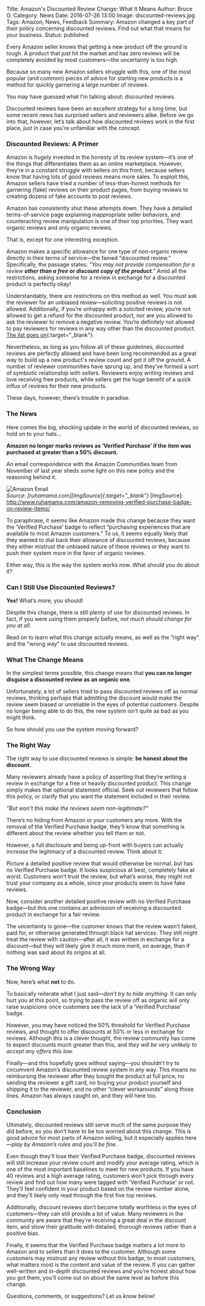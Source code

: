 Title: Amazon's Discounted Review Change: What It Means
Author: Bruce O.
Category: News
Date: 2016-07-26 13:00
Image: discounted-reviews.jpg
Tags: Amazon, News, Feedback
Summary: Amazon changed a key part of their policy concerning discounted reviews. Find out what that means for your business.
Status: published

Every Amazon seller knows that getting a new product off the ground is tough. A product that just hit the market and has zero reviews will be completely avoided by most customers—the uncertainty is too high. 

Because so many new Amazon sellers struggle with this, one of the most popular (and common) pieces of advice for starting new products is a method for quickly garnering a large number of reviews.

You may have guessed what I’m talking about: discounted reviews.

Discounted reviews have been an excellent strategy for a long time, but some recent news has surprised sellers and reviewers alike. Before we go into that, however, let’s talk about how discounted reviews work in the first place, just in case you’re unfamiliar with the concept.

### Discounted Reviews: A Primer

Amazon is hugely invested in the honesty of its review system—it’s one of the things that differentiates them as an online marketplace. However, they’re in a constant struggle with sellers on this front, because sellers know that having lots of good reviews means more sales. To exploit this, Amazon sellers have tried a number of less-than-honest methods for garnering (fake) reviews on their product pages, from buying reviews to creating dozens of fake accounts to post reviews. 

Amazon has consistently shut these attempts down. They have a detailed terms-of-service page explaining inappropriate seller behaviors, and counteracting review manipulation is one of their top priorities. They want organic reviews and only organic reviews.

That is, except for one interesting exception. 

Amazon makes a specific allowance for one type of non-organic review directly in their terms of service—the famed “discounted review.” Specifically, the passage states: *”You may not provide compensation for a review **other than a free or discount copy of the product**.”* Amid all the restrictions, asking someone for a review in exchange for a discounted product is perfectly okay!

Understandably, there are restrictions on this method as well. You must ask the reviewer for an unbiased review—soliciting positive reviews is not allowed. Additionally, if you’re unhappy with a solicited review, you’re not allowed to get a refund for the discounted product, nor are you allowed to ask the reviewer to remove a negative review. You’re definitely not allowed to pay reviewers for reviews in any way other than the discounted product. [The list goes on][ProhibitedLink]{:target="_blank"}.

[ProhibitedLink]: https://www.amazon.com/gp/help/customer/display.html?nodeId=200414320

Nevertheless, as long as you follow all of these guidelines, discounted reviews are perfectly allowed and have been long recommended as a great way to build up a new product's review count and get it off the ground. A number of reviewer communities have sprung up, and they’ve formed a sort of symbiotic relationship with sellers. Reviewers enjoy writing reviews and love receiving free products, while sellers get the huge benefit of a quick influx of reviews for their new products. 

These days, however, there’s trouble in paradise.

### The News

Here comes the big, shocking update in the world of discounted reviews, so hold on to your hats…

**Amazon no longer marks reviews as ‘Verified Purchase’ if the item was purchased at greater than a 50% discount.**

An email correspondence with the Amazon Communities team from November of last year sheds some light on this new policy and the reasoning behind it.


 ![Amazon Email](/images/blog/2016/07/discounted-review-email.jpg)  
*Source: [ruhamama.com][ImgSource]{:target="_blank"}*
[ImgSource]: http://www.ruhamama.com/amazon-removing-verified-purchase-badge-on-review-items/

To paraphrase, it seems like Amazon made this change because they want the ‘Verified Purchase’ badge to reflect “purchasing experiences that are available to most Amazon customers.” To us, it seems equally likely that they wanted to dial back their allowance of discounted reviews, because they either mistrust the unbiased nature of these reviews or they want to push their system more in the favor of organic reviews. 

Either way, this is the way the system works now. What should you do about it?

### Can I Still Use Discounted Reviews?

**Yes!** What’s more, you should!

Despite this change, there is still plenty of use for discounted reviews. In fact, if you were using them properly before, *not much should change for you at all.* 

Read on to learn what this change actually means, as well as the “right way” and the “wrong way” to use discounted reviews.

### What The Change Means

In the simplest terms possible, this change means that **you can no longer disguise a discounted review as an organic one**. 

Unfortunately, a lot of sellers tried to pass discounted reviews off as normal reviews, thinking perhaps that admitting the discount would make the review seem biased or unreliable in the eyes of potential customers. Despite no longer being able to do this, the new system isn’t quite as bad as you might think.

So how should you use the system moving forward?

### The Right Way

The right way to use discounted reviews is simple: **be honest about the discount.** 

Many reviewers already have a policy of asserting that they’re writing a review in exchange for a free or heavily discounted product. This change simply makes that optional statement official. Seek out reviewers that follow this policy, or clarify that you want the statement included in their review.

*”But won’t this make the reviews seem non-legitimate?”*

There’s no hiding from Amazon or your customers any more. With the removal of the Verified Purchase badge, they’ll know that something is different about the review whether you tell them or not.

However, a full disclosure and being up-front with buyers can actually *increase* the legitimacy of a discounted review. Think about it:

Picture a detailed positive review that would otherwise be normal, but has no Verified Purchase badge. It looks suspicious at best, completely fake at worst. Customers won’t trust the review, but what’s worse, they might not trust your company as a whole, since your products seem to have fake reviews.

Now, consider another detailed positive review with no Verified Purchase badge—but this one contains an admission of receiving a discounted product in exchange for a fair review. 

The uncertainty is gone—the customer knows that the review wasn’t faked, paid for, or otherwise generated through black hat services. They still might treat the review with caution—after all, it was written in exchange for a discount—but they will likely give it much more merit, on average, than if nothing was said about its origins at all.

### The Wrong Way 

Now, here’s what **not** to do.

To basically reiterate what I just said—*don’t try to hide anything*. It can only hurt you at this point, so trying to pass the review off as organic will only raise suspicions once customers see the lack of a ‘Verified Purchase’ badge. 

However, you may have noticed the 50% threshold for Verified Purchase reviews, and thought to offer discounts at 50% or less in exchange for reviews. Although this is a clever thought, the review community has come to expect discounts much greater than this, and *they will be very unlikely to accept any offers this low.* 

Finally—and this hopefully goes without saying—you shouldn’t try to circumvent Amazon’s discounted review system in any way. This means no reimbursing the reviewer after they bought the product at full price, no sending the reviewer a gift card, no buying your product yourself and shipping it to the reviewer, and no other “clever workarounds” along those lines. Amazon has always caught on, and they will here too.

### Conclusion

Ultimately, discounted reviews still serve much of the same purpose they did before, so you don’t have to be too worried about this change. This is good advice for most parts of Amazon selling, but it especially applies here—*play by Amazon’s rules and you’ll be fine*.

Even though they’ll lose their Verified Purchase badge, discounted reviews will still increase your review count and modify your average rating, which is one of the most important baselines to meet for new products. If you have 40 reviews and a high average rating, customers won’t pick through every review and find out how many were tagged with ‘Verified Purchase’ or not. They’ll feel confident in your product based on the review number alone, and they’ll likely only read through the first five top reviews. 

Additionally, discount reviews don’t become totally worthless in the eyes of customers—they can still provide a lot of value. Many reviewers in the community are aware that they’re receiving a great deal in the discount item, and show their gratitude with detailed, thorough reviews rather than a positive bias.

Finally, it seems that the Verified Purchase badge matters a lot more to Amazon and to sellers than it does to the customer. Although some customers may mistrust any review without this badge, to most customers, what matters most is the content and value of the review. If you can gather well-written and in-depth discounted reviews and you’re honest about how you got them, you’ll come out on about the same level as before this change.

Questions, comments, or suggestions? Let us know below! 

